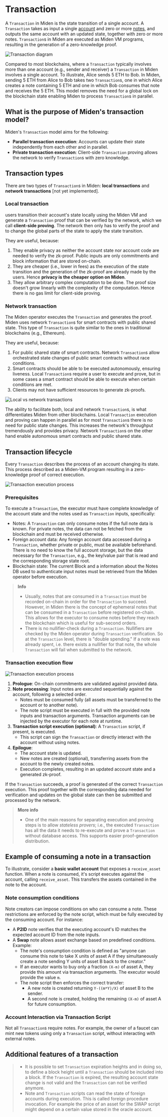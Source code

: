 # Transaction

A `Transaction` in Miden is the state transition of a single account. A `Transaction` takes as input a single [account](accounts.md) and zero or more [notes](notes.md), and outputs the same account with an updated state, together with zero or more notes. `Transaction`s in Miden are executed as Miden VM programs, resulting in the generation of a zero-knowledge proof.

![Transaction diagram](../img/architecture/transaction/transaction-diagram.png)

Compared to most blockchains, where a `Transaction` typically involves more than one account (e.g., sender and receiver) a `Transaction` in Miden involves a single account. To illustrate, Alice sends 5 ETH to Bob. In Miden, sending 5 ETH from Alice to Bob takes two `Transaction`s, one in which Alice creates a note containing 5 ETH and one in which Bob consumes that note and receives the 5 ETH. This model removes the need for a global lock on the blockchain state enabling Miden to process `Transaction`s in parallel.

## What is the purpose of Miden's transaction model?

Miden's `Transaction` model aims for the following:

- **Parallel transaction execution**: Accounts can update their state independently from each other and in parallel.
- **Private transaction execution**: Client-side `Transaction` proving allows the network to verify `Transaction`s with zero knowledge.

## Transaction types

There are two types of `Transaction`s in Miden: **local transactions** and **network transactions** [not yet implemented].

### Local transaction

users transition their account's state locally using the Miden VM and generate a `Transaction` proof that can be verified by the network, which we call **client-side proving**. The network then only has to verify the proof and to change the global parts of the state to apply the state transition.

They are useful, because:

1. They enable privacy as neither the account state nor account code are needed to verify the zk-proof. Public inputs are only commitments and block information that are stored on-chain.
2. They are cheaper (i.e., lower in fees) as the execution of the state transition and the generation of the zk-proof are already made by the users. Hence **privacy is the cheaper option on Miden**.
3. They allow arbitrary complex computation to be done. The proof size doesn't grow linearly with the complexity of the computation. Hence there is no gas limit for client-side proving.

### Network transaction

The Miden operator executes the `Transaction` and generates the proof. Miden uses network `Transaction`s for smart contracts with public shared state. This type of `Transaction` is quite similar to the ones in traditional blockchains (e.g., Ethereum).

They are useful, because:

1. For public shared state of smart contracts. Network `Transaction`s allow orchestrated state changes of public smart contracts without race conditions.
2. Smart contracts should be able to be executed autonomously, ensuring liveness. Local `Transaction`s require a user to execute and prove, but in some cases a smart contract should be able to execute when certain conditions are met.
3. Clients may not have sufficient resources to generate zk-proofs.

![Local vs network transactions](../img/architecture/transaction/local-vs-network-transaction.png)

The ability to facilitate both, local and network `Transaction`s, is what differentiates Miden from other blockchains. Local `Transaction` execution and proving can happen in parallel as for most `Transaction`s there is no need for public state changes. This increases the network's throughput tremendously and provides privacy. Network `Transaction`s on the other hand enable autonomous smart contracts and public shared state.

## Transaction lifecycle

Every `Transaction` describes the process of an account changing its state. This process described as a Miden-VM program resulting in a zero-knowledge proof of correct execution.

![Transaction execution process](../img/architecture/transaction/transaction-execution-process.png)

### Prerequisites

To execute a `Transaction`, the executor must have complete knowledge of the account state and the notes used as `Transaction` inputs, specifically:

- Notes: A `Transaction` can only consume notes if the full note data is known. For private notes, the data can not be fetched from the blockchain and must be received otherwise.
- Foreign account data: Any foreign account data accessed during a `Transaction`, whether private or public, must be available beforehand. There is no need to know the full account storage, but the data necessary for the `Transaction`, e.g., the key/value pair that is read and the corresponding storage state root.
- Blockchain state: The current Block and a information about the Notes DB used to authenticate input notes must be retrieved from the Miden operator before execution.

> **Info**
> - Usually, notes that are consumed in a `Transaction` must be recorded on-chain in order for the `Transaction` to succeed. However, in Miden there is the concept of ephemeral notes that can be consumed in a `Transaction` before registered on-chain. This allows for the executor to consume notes before they reach the blockchain which is useful for sub-second orders.
> - There is no nullifier-check during a `Transaction`. Nullifiers are checked by the Miden operator during `Transaction` verification. So at the `Transaction` level, there is "double spending." If a note was already spent, i.e. there exists a nullifier for that note, the whole `Transaction` will fail when submitted to the network.

### Transaction execution flow

![Transaction execution process](../img/architecture/transaction/transaction-program.png)

1. **Prologue**: On-chain commitments are validated against provided data.
2. **Note processing**: Input notes are executed sequentially against the account, following a selected order.
    - Notes must be consumed fully (all assets must be transferred to the account or to another note).
    - The note script must be executed in full with the provided note inputs and transaction arguments. Transaction arguments can be injected by the executor for each note at runtime.
3. **Transaction script execution (optional)**: A `Transaction` script, if present, is executed.
    - This script can sign the `Transaction` or directly interact with the account without using notes.
4. **Epilogue**:
    - The account state is updated.
    - New notes are created (optional), transferring assets from the account to the newly created notes.
    - Execution completes, resulting in an updated account state and a generated zk-proof.

If the `Transaction` succeeds, a proof is generated of the correct `Transaction` execution. This proof together with the corresponding data needed for verification and updates on the global state can then be submitted and processed by the network.

> **More info**
> - One of the main reasons for separating execution and proving steps is to allow _stateless provers_; i.e., the executed `Transaction` has all the data it needs to re-execute and prove a `Transaction` without database access. This supports easier proof-generation distribution.

## Example of consuming a note in a transaction

To illustrate, consider a **basic wallet account** that exposes a `receive_asset` function. When a note is consumed, it's script executes against the account, calling `receive_asset`. This transfers the assets contained in the note to the account.

### Note consumption conditions

Note creators can impose conditions on who can consume a note. These restrictions are enforced by the note script, which must be fully executed by the consuming account. For instance:

- A **P2ID** note verifies that the executing account's ID matches the expected account ID from the note inputs.
- A **Swap** note allows asset exchange based on predefined conditions. Example:
    - The note's consumption condition is defined as "anyone can consume this note to take X units of asset A if they simultaneously create a note sending Y units of asset B back to the creator."
    - If an executor wants to buy only a fraction `(X-m)` of asset A, they provide this amount via transaction arguments. The executor would provide the value `m`.
    - The note script then enforces the correct transfer:
        - A new note is created returning `Y-((m*Y)/X)` of asset B to the sender.
        - A second note is created, holding the remaining `(X-m)` of asset A for future consumption.

### Account Interaction via Transaction Script

Not all `Transaction`s require notes. For example, the owner of a faucet can mint new tokens using only a `Transaction` script, without interacting with external notes.


## Additional features of a transaction
> - It is possible to set `Transaction` expiration heights and in doing so, to define a block height until a `Transaction` should be included into a block. If the `Transaction` is expired, the resulting account state change is not valid and the `Transaction` can not be verified anymore.
> - Note and `Transaction` scripts can read the state of foreign accounts during execution. This is called foreign procedure invocation. For example the price of an asset for the SWAP script might depend on a certain value stored in the oracle account.
